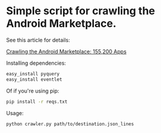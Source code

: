 # Simple script for crawling the Android Marketplace.

See this article for details:

[Crawling the Android Marketplace: 155,200 Apps](http://bionicspirit.com/blog/2011/12/15/crawling-the-android-marketplace-155200-apps.html)

Installing dependencies:

```bash
easy_install pyquery
easy_install eventlet
```

Of if you're using pip:

```bash
pip install -r reqs.txt
```

Usage:

```
python crawler.py path/to/destination.json_lines
```
